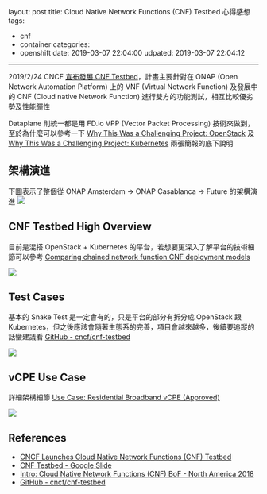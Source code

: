 layout: post
title: Cloud Native Network Functions (CNF) Testbed 心得感想
tags:
  - cnf
  - container
categories:
  - openshift
date: 2019-03-07 22:04:00
udpated: 2019-03-07 22:04:12
---

2019/2/24 CNCF [宣布發展 CNF Testbed][1]，計畫主要針對在 ONAP (Open Network Automation Platform) 上的 VNF (Virtual Network Function) 及發展中的 CNF (Cloud native Network Function) 進行雙方的功能測試，相互比較優劣勢及性能彈性

<!--more-->

Dataplane 則統一都是用 FD.io VPP (Vector Packet Processing) 技術來做到，至於為什麼可以參考一下 [Why This Was a Challenging Project: OpenStack][6] 及 [Why This Was a Challenging Project: Kubernetes][7] 兩張簡報的底下說明


## 架構演進
下圖表示了整個從 ONAP Amsterdam -> ONAP Casablanca -> Future 的架構演進
![](/images/cnf-1.png)

## CNF Testbed High Overview
目前是混搭 OpenStack + Kubernetes 的平台，若想要更深入了解平台的技術細節可以參考 [Comparing chained network function CNF deployment models][5]

![](/images/cnf-2.png)

## Test Cases
基本的 Snake Test 是一定會有的，只是平台的部分有拆分成 OpenStack 跟 Kubernetes，但之後應該會隨著生態系的完善，項目會越來越多，後續要追蹤的話蠻建議看 [GitHub - cncf/cnf-testbed][4]

![](/images/cnf-3.png)

## vCPE Use Case

詳細架構細節 [Use Case: Residential Broadband vCPE (Approved)][8]

![](/images/cnf-4.png)

## References

- [CNCF Launches Cloud Native Network Functions (CNF) Testbed][1]
- [CNF Testbed - Google Slide][2]
- [Intro: Cloud Native Network Functions (CNF) BoF - North America 2018][3]
- [GitHub - cncf/cnf-testbed][4]

[1]: https://www.cncf.io/announcement/2019/02/25/cncf-launches-cloud-native-network-functions-cnf-testbed/
[2]: https://docs.google.com/presentation/d/1nsPINvxQwZZR_7E4mAzr-50eFCBhbCHsmik6DI_yFA0/edit#slide=id.g5036f143e9_3_113
[3]: https://schd.ws/hosted_files/kccna18/c1/KubeCon%20NA%202018%20Intro_%20Cloud%20Native%20Network%20Functions%20BoF%2012-12-2018%20FINAL.pdf
[4]: https://github.com/cncf/cnf-testbed
[5]: https://github.com/cncf/cnf-testbed/tree/master/comparison/kubecon18-chained_nf_test
[6]: https://docs.google.com/presentation/d/1nsPINvxQwZZR_7E4mAzr-50eFCBhbCHsmik6DI_yFA0/edit#slide=id.g4fe85c61a7_48_102
[7]: https://docs.google.com/presentation/d/1nsPINvxQwZZR_7E4mAzr-50eFCBhbCHsmik6DI_yFA0/edit#slide=id.g4fe85c61a7_48_108
[8]: https://wiki.onap.org/pages/viewpage.action?pageId=3246168
